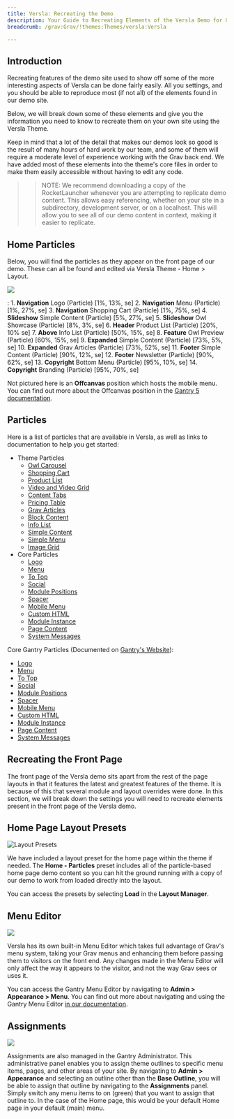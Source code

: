 ```yaml
---
title: Versla: Recreating the Demo
description: Your Guide to Recreating Elements of the Versla Demo for Grav
breadcrumb: /grav:Grav/!themes:Themes/versla:Versla

---
```


Introduction
-----

Recreating features of the demo site used to show off some of the more interesting aspects of Versla can be done fairly easily. All you settings, and you should be able to reproduce most (if not all) of the elements found in our demo site.

Below, we will break down some of these elements and give you the information you need to know to recreate them on your own site using the Versla Theme.

Keep in mind that a lot of the detail that makes our demos look so good is the result of many hours of hard work by our team, and some of them will require a moderate level of experience working with the Grav back end. We have added most of these elements into the theme's core files in order to make them easily accessible without having to edit any code.

>> NOTE: We recommend downloading a copy of the RocketLauncher whenever you are attempting to replicate demo content. This allows easy referencing, whether on your site in a subdirectory, development server, or on a localhost. This will allow you to see all of our demo content in context, making it easier to replicate.

Home Particles
-----

Below, you will find the particles as they appear on the front page of our demo. These can all be found and edited via Versla Theme - Home > Layout.

![](assets/versla2.jpeg)

:   1. **Navigation** Logo (Particle) [1%, 13%, se]
    2. **Navigation** Menu (Particle) [1%, 27%, se]
    3. **Navigation** Shopping Cart (Particle) [1%, 75%, se]
    4. **Slideshow** Simple Content (Particle) [5%, 27%, se]
    5. **Slideshow** Owl Showcase (Particle) [8%, 3%, se]
    6. **Header** Product List (Particle) [20%, 10% se]
    7. **Above** Info List (Particle) [50%, 15%, se]
    8. **Feature** Owl Preview (Particle) [60%, 15%, se]
    9. **Expanded** Simple Content (Particle) [73%, 5%, se]
    10. **Expanded** Grav Articles (Particle) [73%, 52%, se]
    11. **Footer** Simple Content (Particle) [90%, 12%, se]
    12. **Footer** Newsletter (Particle) [90%, 62%, se]
    13. **Copyright** Bottom Menu (Particle) [95%, 10%, se]
    14. **Copyright** Branding (Particle) [95%, 70%, se]

Not pictured here is an **Offcanvas** position which hosts the mobile menu. You can find out more about the Offcanvas position in the [Gantry 5 documentation](http://docs.gantry.org/gantry5/configure/layout-manager#offcanvas-section).

Particles
-----

Here is a list of particles that are available in Versla, as well as links to documentation to help you get started:

* Theme Particles
    * [Owl Carousel](particle_owl.md)
    * [Shopping Cart](particle_shopping.md)
    * [Product List](particle_productlist.md)
    * [Video and Video Grid](particle_video.md)
    * [Content Tabs](particle_tabs.md)
    * [Pricing Table](particle_pricing.md)
    * [Grav Articles](particle_grav.md)
    * [Block Content](particle_block.md)
    * [Info List](particle_info.md)
    * [Simple Content](particle_simple.md)
    * [Simple Menu](particle_simplemenu.md)
    * [Image Grid](particle_image.md)
* Core Particles 
    * [Logo](http://docs.gantry.org/gantry5/particles/logo)
    * [Menu](http://docs.gantry.org/gantry5/particles/menu-control)
    * [To Top](http://docs.gantry.org/gantry5/particles/to-top)
    * [Social](http://docs.gantry.org/gantry5/particles/social)
    * [Module Positions](http://docs.gantry.org/gantry5/particles/position)
    * [Spacer](http://docs.gantry.org/gantry5/particles/spacer)
    * [Mobile Menu](http://docs.gantry.org/gantry5/particles/mobile-menu)
    * [Custom HTML](http://docs.gantry.org/gantry5/particles/custom-html)
    * [Module Instance](http://docs.gantry.org/gantry5/particles/module-instance)
    * [Page Content](http://docs.gantry.org/gantry5/particles/page-content)
    * [System Messages](http://docs.gantry.org/gantry5/particles/system-messages)

Core Gantry Particles (Documented on [Gantry's Website](http://gantry.org)):

* [Logo](http://docs.gantry.org/gantry5/particles/logo)
* [Menu](http://docs.gantry.org/gantry5/particles/menu-control)
* [To Top](http://docs.gantry.org/gantry5/particles/to-top)
* [Social](http://docs.gantry.org/gantry5/particles/social)
* [Module Positions](http://docs.gantry.org/gantry5/particles/position)
* [Spacer](http://docs.gantry.org/gantry5/particles/spacer)
* [Mobile Menu](http://docs.gantry.org/gantry5/particles/mobile-menu)
* [Custom HTML](http://docs.gantry.org/gantry5/particles/custom-html)
* [Module Instance](http://docs.gantry.org/gantry5/particles/module-instance)
* [Page Content](http://docs.gantry.org/gantry5/particles/page-content)
* [System Messages](http://docs.gantry.org/gantry5/particles/system-messages)

Recreating the Front Page
-----

The front page of the Versla demo sits apart from the rest of the page layouts in that it features the latest and greatest features of the theme. It is because of this that several module and layout overrides were done. In this section, we will break down the settings you will need to recreate elements present in the front page of the Versla demo.

Home Page Layout Presets
-----

![Layout Presets](assets/layout_presets.jpeg)

We have included a layout preset for the home page within the theme if needed. The **Home - Particles** preset includes all of the particle-based home page demo content so you can hit the ground running with a copy of our demo to work from loaded directly into the layout.

You can access the presets by selecting **Load** in the **Layout Manager**.

Menu Editor
-----

![](assets/menu_1.jpeg)

Versla has its own built-in Menu Editor which takes full advantage of Grav's menu system, taking your Grav menus and enhancing them before passing them to visitors on the front end. Any changes made in the Menu Editor will only affect the way it appears to the visitor, and not the way Grav sees or uses it.

You can access the Gantry Menu Editor by navigating to **Admin > Appearance > Menu**. You can find out more about navigating and using the Gantry Menu Editor [in our documentation](http://docs.gantry.org/gantry5/configure/menu-editor).

Assignments
-----

![](assets/assignments_1.jpeg)

Assignments are also managed in the Gantry Administrator. This administrative panel enables you to assign theme outlines to specific menu items, pages, and other areas of your site. By navigating to **Admin > Appearance** and selecting an outline other than the **Base Outline**, you will be able to assign that outline by navigating to the **Assignments** panel. Simply switch any menu items to on (green) that you want to assign that outline to. In the case of the Home page, this would be your default Home page in your default (main) menu.
